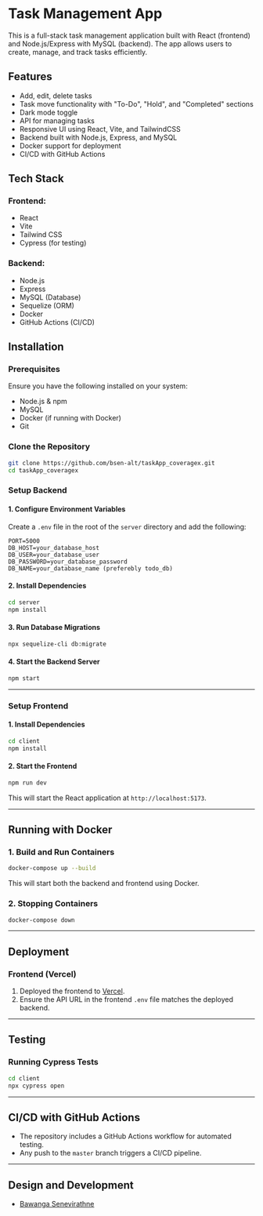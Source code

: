 # Task Management App

This is a full-stack task management application built with React (frontend) and Node.js/Express with MySQL (backend). The app allows users to create, manage, and track tasks efficiently.

## Features

- Add, edit, delete tasks
- Task move functionality with "To-Do", "Hold", and "Completed" sections
- Dark mode toggle
- API for managing tasks
- Responsive UI using React, Vite, and TailwindCSS
- Backend built with Node.js, Express, and MySQL
- Docker support for deployment
- CI/CD with GitHub Actions

## Tech Stack

### Frontend:
- React
- Vite
- Tailwind CSS
- Cypress (for testing)

### Backend:
- Node.js
- Express
- MySQL (Database)
- Sequelize (ORM)
- Docker
- GitHub Actions (CI/CD)

## Installation

### Prerequisites
Ensure you have the following installed on your system:
- Node.js & npm
- MySQL
- Docker (if running with Docker)
- Git

### Clone the Repository
```bash
git clone https://github.com/bsen-alt/taskApp_coveragex.git
cd taskApp_coveragex
```

### Setup Backend

#### 1. Configure Environment Variables
Create a `.env` file in the root of the `server` directory and add the following:
```env
PORT=5000
DB_HOST=your_database_host
DB_USER=your_database_user
DB_PASSWORD=your_database_password
DB_NAME=your_database_name (preferebly todo_db)
```

#### 2. Install Dependencies
```bash
cd server
npm install
```

#### 3. Run Database Migrations
```bash
npx sequelize-cli db:migrate
```

#### 4. Start the Backend Server
```bash
npm start
```

---

### Setup Frontend

#### 1. Install Dependencies
```bash
cd client
npm install
```

#### 2. Start the Frontend
```bash
npm run dev
```

This will start the React application at `http://localhost:5173`.

---

## Running with Docker

### 1. Build and Run Containers
```bash
docker-compose up --build
```
This will start both the backend and frontend using Docker.

### 2. Stopping Containers
```bash
docker-compose down
```

---

## Deployment

### Frontend (Vercel)
1. Deployed the frontend to [Vercel](https://taskapp-coveragex.vercel.app).
2. Ensure the API URL in the frontend `.env` file matches the deployed backend.

---

## Testing

### Running Cypress Tests
```bash
cd client
npx cypress open
```

---

## CI/CD with GitHub Actions
- The repository includes a GitHub Actions workflow for automated testing.
- Any push to the `master` branch triggers a CI/CD pipeline.

---

## Design and Development
- [Bawanga Senevirathne](https://github.com/bsen-alt)


